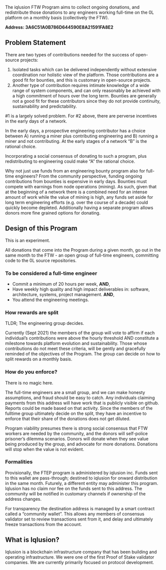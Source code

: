 
The iqlusion FTW Program aims to collect ongoing donations, and redistribute those donations to any engineers working full-time on the 0L platform on a monthly basis (collectively the FTW).




**Address: 3A6C51A0B786D644590E8A21591FA8E2**




## Problem Statement




There are two types of contributions needed for the success of open-source projects:




1. Isolated tasks which can be delivered independently without extensive coordination nor holistic view of the platform. Those contributions are a good fit for bounties, and this is customary in open-source projects.
2. Another type of contribution requires intimate knowledge of a wide range of system components, and can only reasonably be achieved with a high commitment of hours over the long term. Bounties are generally not a good fit for these contributors since they do not provide continuity, sustainability and predictability.




\#1 is a largely solved problem. For \#2 above, there are perverse incentives in the early days of a network.




In the early days, a prospective engineering contributor has a choice between A) running a miner plus contributing engineering and B) running a miner and not contributing. At the early stages of a network “B” is the rational choice.




Incorporating a social consensus of donating to such a program, plus redistributing to engineering could make “A” the rational choice.




Why not just use funds from an engineering bounty program also for full-time engineers? From the community perspective, funding ongoing contributions from bounties is expensive in early days. Bounties must compete with earnings from node operations (mining). As such, given that at the beginning of a network there is a combined need for an intense amount of work while the value of mining is high, any funds set aside for long term engineering efforts (e.g. over the course of a decade) could quickly become depleted. Additionally having a separate program allows donors more fine grained options for donating.




## Design of this Program




This is an experiment.




All donations that come into the Program during a given month, go out in the same month to the FTW - an open group of full-time engineers, committing code to the 0L source repositories.




### To be considered a full-time engineer




* Commit a minimum of 20 hours per week, **AND**,
* Have weekly high quality and high impact deliverables in: software, architecture, systems, project management. **AND**,
* You attend the engineering meetings.




### How rewards are split




TLDR; The engineering group decides.




Currently (Sept 2021\) the members of the group will vote to affirm if each individual’s contributions were above the hourly threshold AND constitute a milestone towards platform evolution and sustainability. Those whose contributions do not meet these criteria, will be gently and gracefully reminded of the objectives of the Program. The group can decide on how to split rewards on a monthly basis.




### How do you enforce?




There is no magic here.




The full-time engineers are a small group, and we can make honesty assumptions, and fraud should be easy to catch. Any individuals claiming payments from this address will have work that is publicly visible on github. Reports could be made based on that activity. Since the members of the fulltime group ultimately decide on the split, they have an incentive to enforce that their share of the donations does not get diluted.




Program viability presumes there is strong social consensus that FTW workers are needed by the community, and the donors will self-police prisoner’s dilemma scenarios. Donors will donate when they see value being produced by the group, and advocate for more donations. Donations will stop when the value is not evident.




### Formalities




Provisionally, the FTEP program is administered by iqlusion inc. Funds sent to this wallet are pass-through; destined to iqlusion for onward distribution in the same month. Futurely, a different entity may administer this program. Iqlusion has no claim nor fee on the funds sent to this address. The community will be notified in customary channels if ownership of the address changes.




For transparency the destination address is managed by a smart contract called a “community wallet”. This allows any members of consensus validator set to review transactions sent from it, and delay and ultimately freeze transactions from the account.




## What is Iqlusion?




Iqlusion is a blockchain infrastructure company that has been building and operating infrastructure. We were one of the first Proof of Stake validator companies. We are currently primarily focused on protocol development.
